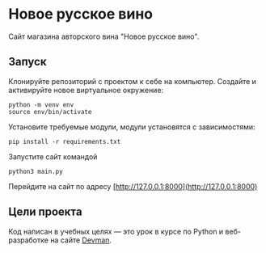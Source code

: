 # Новое русское вино

Сайт магазина авторского вина "Новое русское вино".

## Запуск

Клонируйте репозиторий с проектом к себе на компьютер. 
Создайте и активируйте новое виртуальное окружение:

```shell
python -m venv env
source env/bin/activate
```

Установите требуемые модули, модули установятся с зависимостями:

```shell
pip install -r requirements.txt
```

Запустите сайт командой 
```shell
python3 main.py
```
Перейдите на сайт по адресу [http://127.0.0.1:8000](http://127.0.0.1:8000)

## Цели проекта

Код написан в учебных целях — это урок в курсе по Python и веб-разработке на сайте [Devman](https://dvmn.org).
